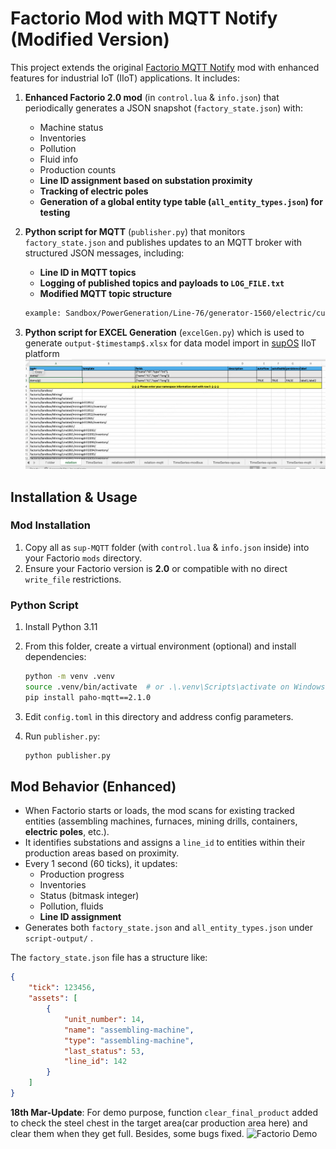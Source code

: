 # Factorio Mod with MQTT Notify (Modified Version)

This project extends the original [Factorio MQTT Notify](https://github.com/intellicintegration/Factorio-MQTT-Notify) mod with enhanced features for industrial IoT (IIoT) applications. It includes:

1.  **Enhanced Factorio 2.0 mod** (in `control.lua` & `info.json`) that periodically generates a JSON snapshot (`factory_state.json`) with:
    * Machine status
    * Inventories
    * Pollution
    * Fluid info
    * Production counts
    * **Line ID assignment based on substation proximity**
    * **Tracking of electric poles**
    * **Generation of a global entity type table (`all_entity_types.json`) for testing**

2.  **Python script for MQTT** (`publisher.py`) that monitors `factory_state.json` and publishes updates to an MQTT broker with structured JSON messages, including:
    * **Line ID in MQTT topics**
    * **Logging of published topics and payloads to `LOG_FILE.txt`**
    * **Modified MQTT topic structure**

    ```txt
    example: Sandbox/PowerGeneration/Line-76/generator-1560/electric/current_energy
    ```
3.  **Python script for EXCEL Generation** (`excelGen.py`) which is used to generate `output-$timestamp$.xlsx` for data model import in [supOS](https://supos-proveit.supos.app) IIoT platform
    ![Excel Demo](figure/excel_demo.png)

## Installation & Usage

### Mod Installation

1.  Copy all as `sup-MQTT` folder (with `control.lua` & `info.json` inside) into your Factorio `mods` directory.
2.  Ensure your Factorio version is **2.0** or compatible with no direct `write_file` restrictions.

### Python Script

1.  Install Python 3.11
2.  From this folder, create a virtual environment (optional) and install dependencies:

    ```bash
    python -m venv .venv
    source .venv/bin/activate  # or .\.venv\Scripts\activate on Windows
    pip install paho-mqtt==2.1.0
    ```
3. Edit `config.toml` in this directory and address config parameters.

4.  Run `publisher.py`:

    ```bash
    python publisher.py
    ```

## Mod Behavior (Enhanced)

* When Factorio starts or loads, the mod scans for existing tracked entities (assembling machines, furnaces, mining drills, containers, **electric poles**, etc.).
* It identifies substations and assigns a `line_id` to entities within their production areas based on proximity.
* Every 1 second (60 ticks), it updates:
    * Production progress
    * Inventories
    * Status (bitmask integer)
    * Pollution, fluids
    * **Line ID assignment**
* Generates both `factory_state.json` and `all_entity_types.json` under `script-output/` .

The `factory_state.json` file has a structure like:

```json
{
    "tick": 123456,
    "assets": [
        {
            "unit_number": 14,
            "name": "assembling-machine",
            "type": "assembling-machine",
            "last_status": 53,
            "line_id": 142
        }
    ]
}
```
**18th Mar-Update**: For demo purpose, function `clear_final_product` added to check the steel chest in the target area(car production area here) and clear them when they get full. Besides, some bugs fixed.
![Factorio Demo](figure/factorio_demo.png)
